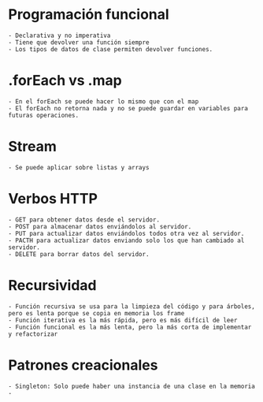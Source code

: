 # Programación funcional
    - Declarativa y no imperativa
    - Tiene que devolver una función siempre
    - Los tipos de datos de clase permiten devolver funciones.

# .forEach vs .map
    - En el forEach se puede hacer lo mismo que con el map
    - El forEach no retorna nada y no se puede guardar en variables para futuras operaciones.

# Stream
    - Se puede aplicar sobre listas y arrays

# Verbos HTTP
    - GET para obtener datos desde el servidor.
    - POST para almacenar datos enviándolos al servidor.
    - PUT para actualizar datos enviándolos todos otra vez al servidor.
    - PACTH para actualizar datos enviando solo los que han cambiado al servidor.
    - DELETE para borrar datos del servidor.

# Recursividad
    - Función recursiva se usa para la limpieza del código y para árboles, pero es lenta porque se copia en memoria los frame
    - Función iterativa es la más rápida, pero es más difícil de leer
    - Función funcional es la más lenta, pero la más corta de implementar y refactorizar

# Patrones creacionales
    - Singleton: Solo puede haber una instancia de una clase en la memoria
    - 